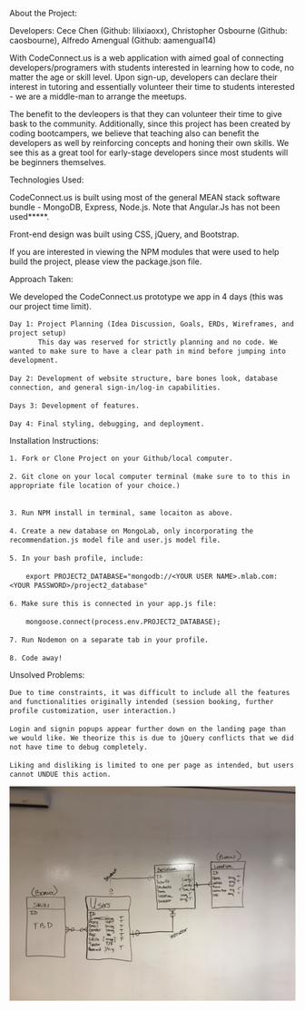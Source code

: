 About the Project:

Developers: Cece Chen (Github: lilixiaoxx), Christopher Osbourne (Github: caosbourne), Alfredo Amengual (Github: aamengual14)

With CodeConnect.us is a web application with aimed goal of connecting developers/programers
with students interested in learning how to code, no matter the age or skill level. Upon sign-up,
developers can declare their interest in tutoring and essentially volunteer their time to students interested - we are a middle-man to arrange the meetups. 

The benefit to the devleopers is that they can volunteer their time to give bask to the community. Additionally, since this project has been created by coding bootcampers, we believe that teaching also can benefit the developers as well by reinforcing concepts and honing their own skills. We see this as a great tool for early-stage developers since most students will be beginners themselves. 


Technologies Used:


CodeConnect.us is built using most of the general MEAN stack software bundle - MongoDB, Express, Node.js. Note that Angular.Js has not been used*****. 

Front-end design was built using CSS, jQuery, and Bootstrap.

If you are interested in viewing the NPM modules that were used to help build the project, please view the package.json file.


Approach Taken: 


We developed the CodeConnect.us prototype we app in 4 days (this was our project time limit).

    Day 1: Project Planning (Idea Discussion, Goals, ERDs, Wireframes, and project setup)
           This day was reserved for strictly planning and no code. We wanted to make sure to have a clear path in mind before jumping into development. 

    Day 2: Development of website structure, bare bones look, database connection, and general sign-in/log-in capabilities.

    Days 3: Development of features.

    Day 4: Final styling, debugging, and deployment.



Installation Instructions:

    1. Fork or Clone Project on your Github/local computer.

    2. Git clone on your local computer terminal (make sure to to this in appropriate file location of your choice.)


    3. Run NPM install in terminal, same locaiton as above.

    4. Create a new database on MongoLab, only incorporating the recommendation.js model file and user.js model file. 

    5. In your bash profile, include: 

        export PROJECT2_DATABASE="mongodb://<YOUR USER NAME>.mlab.com:<YOUR PASSWORD>/project2_database"

    6. Make sure this is connected in your app.js file:

        mongoose.connect(process.env.PROJECT2_DATABASE);

    7. Run Nodemon on a separate tab in your profile. 

    8. Code away!



Unsolved Problems:

    Due to time constraints, it was difficult to include all the features and functionalities originally intended (session booking, further profile customization, user interaction.)

    Login and signin popups appear further down on the landing page than we would like. We theorize this is due to jQuery conflicts that we did not have time to debug completely. 

    Liking and disliking is limited to one per page as intended, but users cannot UNDUE this action.

![alt text](/public/Development_images/Erd.jpg "Description goes here")



